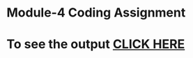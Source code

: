 

# Module-4 Coding Assignment



# To see the output [CLICK HERE](https://jubayarhassan.github.io/module4-solution/index.html)

